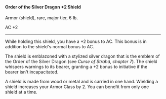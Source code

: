 #### Order of the Silver Dragon +2 Shield

Armor (shield), rare, major tier, 6 lb.

AC +2

---

While holding this shield, you have a +2 bonus to AC. This bonus is in addition to the shield's normal bonus to AC.

The shield is emblazoned with a stylized silver dragon that is the emblem of the Order of the Silver Dragon (see *Curse of Strahd, chapter 7*). The shield whispers warnings to its bearer, granting a +2 bonus to initiative if the bearer isn't incapacitated.

A shield is made from wood or metal and is carried in one hand. Wielding a shield increases your Armor Class by 2. You can benefit from only one shield at a time.